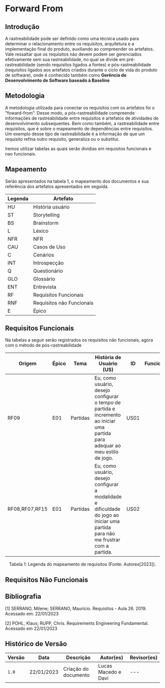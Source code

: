 # Forward From

## Introdução

A rastreabilidade pode ser definido como uma técnica usado para determinar o relacionamento entre os requisitos, arquitetura e a implementação final do produto, auxiliando ao compreender os artefatos. Vale ressaltar que os requisitos não devem podem ser gerenciados efetivamente sem sua rastreabilidade, no qual se divide em pré-rastreabilidade (sendo requisitos ligados a fontes) e pós-rastreabilidade (requisitos ligados aos artefatos criados durante o ciclo de vida do produto de software), onde é conhecido também como **Gerência de Desenvolvimento de Software baseado à Baseline**

<!-- TO DO: Finalizar a introdução -->

## Metodologia

A metodologia utilizada para conectar os requisitos com os artefatos foi o "foward-from". Desse modo, a pós-rastreabilidade compreende informações de rastreabilidade entre requisitos e artefatos de atividades de desenvolvimento subsequentes. Bem como também, a rastreabilidade entre requisitos, que é sobre o mapeamento de dependências entre requisitos. Um exemplo desse tipo de rastreabilidade é a informação de que um requisito refina outro requisito, generaliza ou o substitui.

Iremos utilizar tabelas as quais serão dividias em requisitos funcionais e nao funcionais.
<!-- TO DO: Finalizar a metodologia -->

## Mapeamento 
Serão apresentados na tabela 1, o mapeamento dos documentos e sua referência dos artefatos apresentados em seguida.

| Legenda | Artefato                  |
| ------- | ------------------------- |
| HU      | História usuário          |
| ST      | Storytelling              |
| BS      | Brainstorm                |
| L       | Léxico                    |
| NFR     | NFR                       |
| CAU     | Casos de Uso              |
| C       | Cenários                  |
| INT     | Introspecção              |
| Q       | Questionário              |
| GLO     | Glossário                 |
| ENT     | Entrevista                |
| RF      | Requisitos Funcionais     |
| RNF     | Requisitos não Funcionais |
| E       | Épico                     |

<!-- TO DO: Finalizar a mapeamento -->
## Requisitos Funcionais 

Na tabelas a seguir serão registrados os requisitos não funcionais, agora com o método de pós-rastreabilidade

| Origem         | Épico | Tema     | História de Usuário (US)                                                                                                          | ID   | Funcionalidade | Artefato |
| -------------- | ----- | -------- | --------------------------------------------------------------------------------------------------------------------------------- | ---- | -------------- | -------- |
| RF09           | E01   | Partidas | Eu, como usuário, desejo configurar o tempo de partida e incremento ao iniciar uma partida para adequar ao meu estilo de jogo.    | US01 |                |          |
| RF08,RF07,RF15 | E01   | Partidas | Eu, como usuário, desejo configurar a modalidade e dificuldade do jogo ao iniciar uma partida para não me frustrar com a partida. | US02 |                |          |



<div style="text-align: center">
<p> Tabela 1: Legenda do mapeamento de requisitos (Fonte: Autores[2023]).</p>
</div>

## Requisitos Não Funcionais 


## Bibliografia

[1] SERRANO, Milene; SERRANO, Maurício. Requisitos - Aula 26. 2019. Acessado em: 22/01/2023

[2] POHL, Klaus; RUPP, Chris. Requirements Engineering Fundamental. Acessado em 22/01/2023

## Histórico de Versão

| Versão | Data       | Descrição            | Autor(es)           | Revisor(es) |
| ------ | ---------- | -------------------- | ------------------- | ----------- |
| `1.0`  | 22/01/2023 | Criação do documento | Lucas Macedo e Davi | ---         |
